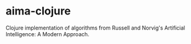 aima-clojure
============

Clojure implementation of algorithms from Russell and Norvig's Artificial Intelligence: A Modern Approach.
